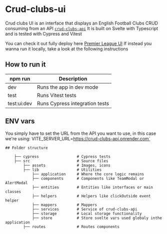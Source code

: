 # Crud-clubs-ui

Crud clubs UI is an interface that displays an English Football Clubs CRUD consuming from an API [`crud-clubs-api`](https://crud-clubs-api.onrender.com) 
It is built on Svelte with Typescript and is tested with Cypress and Vitest

You can check it out fully deploy here [Premier League UI](https://premier-league-crud.onrender.com)
If instead you wanna run it locally, take a look at the following instructions


## How to run it

<table>
    <thead>
        <tr>
            <th>npm run</th>
            <th>Description</th>
        </tr>
    </thead>
    <tbody>
    <tr>
        <td>dev</td>
        <td>Runs the app in dev mode</td>
    </tr>
    <tr>
        <td>test</td>
        <td>Runs Vitest tests</td>
    </tr>
        <tr>
        <td>test:ui:dev</td>
        <td>Runs Cypress integration tests</td>
    </tbody>
</table>

## ENV vars

You simply have to set the URL from the API you want to use, in this case we're using: 
VITE_SERVER_URL=https://crud-clubs-api.onrender.com`

```
## Folder structure

    ├── cypress                 # Cypress tests
    ├── src                     # Source files
        ├── assets              # Images, icons
        ├── lib                 # Utilities
            ├── application     # Where the core logic remains
            ├── components      # Components like TeamModal or AlertModal
            ├── entities        # Entities like interfaces or main classes
            ├── helpers         # Helpers like clickOutside event helper
            ├── mappers         # Mappers
            ├── services        # Service of crud-clubs-aṕi
            ├── storage         # Local storage functionality
            ├── store           # Store svelte vars used globaly inthe application
        ├── routes              # Routes components
   
